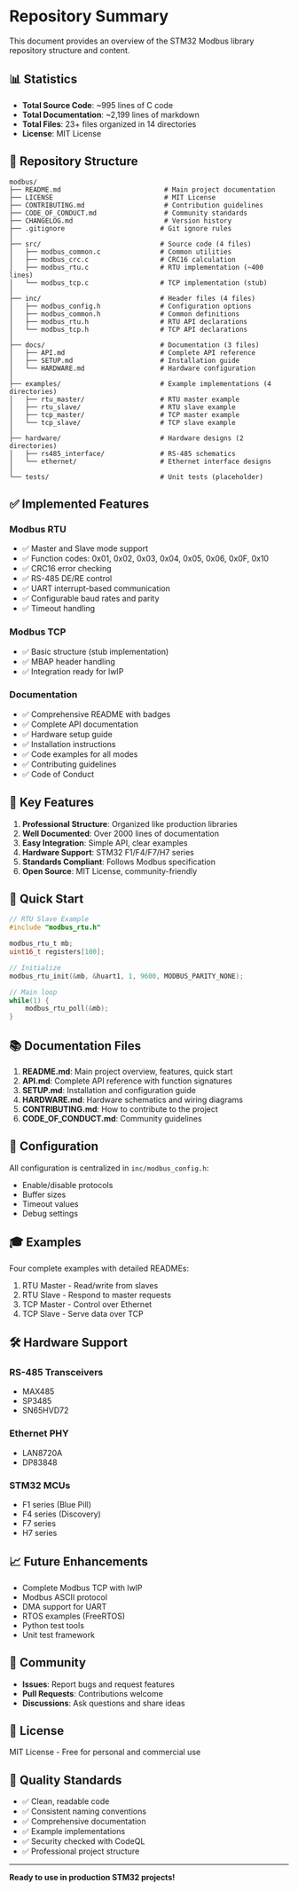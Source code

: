 # Repository Summary

This document provides an overview of the STM32 Modbus library repository structure and content.

## 📊 Statistics

- **Total Source Code**: ~995 lines of C code
- **Total Documentation**: ~2,199 lines of markdown
- **Total Files**: 23+ files organized in 14 directories
- **License**: MIT License

## 📁 Repository Structure

```
modbus/
├── README.md                          # Main project documentation
├── LICENSE                            # MIT License
├── CONTRIBUTING.md                    # Contribution guidelines
├── CODE_OF_CONDUCT.md                 # Community standards
├── CHANGELOG.md                       # Version history
├── .gitignore                        # Git ignore rules
│
├── src/                              # Source code (4 files)
│   ├── modbus_common.c               # Common utilities
│   ├── modbus_crc.c                  # CRC16 calculation
│   ├── modbus_rtu.c                  # RTU implementation (~400 lines)
│   └── modbus_tcp.c                  # TCP implementation (stub)
│
├── inc/                              # Header files (4 files)
│   ├── modbus_config.h               # Configuration options
│   ├── modbus_common.h               # Common definitions
│   ├── modbus_rtu.h                  # RTU API declarations
│   └── modbus_tcp.h                  # TCP API declarations
│
├── docs/                             # Documentation (3 files)
│   ├── API.md                        # Complete API reference
│   ├── SETUP.md                      # Installation guide
│   └── HARDWARE.md                   # Hardware configuration
│
├── examples/                         # Example implementations (4 directories)
│   ├── rtu_master/                   # RTU master example
│   ├── rtu_slave/                    # RTU slave example
│   ├── tcp_master/                   # TCP master example
│   └── tcp_slave/                    # TCP slave example
│
├── hardware/                         # Hardware designs (2 directories)
│   ├── rs485_interface/              # RS-485 schematics
│   └── ethernet/                     # Ethernet interface designs
│
└── tests/                            # Unit tests (placeholder)
```

## ✅ Implemented Features

### Modbus RTU
- ✅ Master and Slave mode support
- ✅ Function codes: 0x01, 0x02, 0x03, 0x04, 0x05, 0x06, 0x0F, 0x10
- ✅ CRC16 error checking
- ✅ RS-485 DE/RE control
- ✅ UART interrupt-based communication
- ✅ Configurable baud rates and parity
- ✅ Timeout handling

### Modbus TCP
- ✅ Basic structure (stub implementation)
- ✅ MBAP header handling
- ✅ Integration ready for lwIP

### Documentation
- ✅ Comprehensive README with badges
- ✅ Complete API documentation
- ✅ Hardware setup guide
- ✅ Installation instructions
- ✅ Code examples for all modes
- ✅ Contributing guidelines
- ✅ Code of Conduct

## 🎯 Key Features

1. **Professional Structure**: Organized like production libraries
2. **Well Documented**: Over 2000 lines of documentation
3. **Easy Integration**: Simple API, clear examples
4. **Hardware Support**: STM32 F1/F4/F7/H7 series
5. **Standards Compliant**: Follows Modbus specification
6. **Open Source**: MIT License, community-friendly

## 🚀 Quick Start

```c
// RTU Slave Example
#include "modbus_rtu.h"

modbus_rtu_t mb;
uint16_t registers[100];

// Initialize
modbus_rtu_init(&mb, &huart1, 1, 9600, MODBUS_PARITY_NONE);

// Main loop
while(1) {
    modbus_rtu_poll(&mb);
}
```

## 📚 Documentation Files

1. **README.md**: Main project overview, features, quick start
2. **API.md**: Complete API reference with function signatures
3. **SETUP.md**: Installation and configuration guide
4. **HARDWARE.md**: Hardware schematics and wiring diagrams
5. **CONTRIBUTING.md**: How to contribute to the project
6. **CODE_OF_CONDUCT.md**: Community guidelines

## 🔧 Configuration

All configuration is centralized in `inc/modbus_config.h`:
- Enable/disable protocols
- Buffer sizes
- Timeout values
- Debug settings

## 🎓 Examples

Four complete examples with detailed READMEs:
1. RTU Master - Read/write from slaves
2. RTU Slave - Respond to master requests
3. TCP Master - Control over Ethernet
4. TCP Slave - Serve data over TCP

## 🛠️ Hardware Support

### RS-485 Transceivers
- MAX485
- SP3485
- SN65HVD72

### Ethernet PHY
- LAN8720A
- DP83848

### STM32 MCUs
- F1 series (Blue Pill)
- F4 series (Discovery)
- F7 series
- H7 series

## 📈 Future Enhancements

- Complete Modbus TCP with lwIP
- Modbus ASCII protocol
- DMA support for UART
- RTOS examples (FreeRTOS)
- Python test tools
- Unit test framework

## 🤝 Community

- **Issues**: Report bugs and request features
- **Pull Requests**: Contributions welcome
- **Discussions**: Ask questions and share ideas

## 📄 License

MIT License - Free for personal and commercial use

## 🌟 Quality Standards

- ✅ Clean, readable code
- ✅ Consistent naming conventions
- ✅ Comprehensive documentation
- ✅ Example implementations
- ✅ Security checked with CodeQL
- ✅ Professional project structure

---

**Ready to use in production STM32 projects!**

